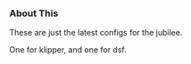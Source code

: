 ### About This

These are just the latest configs for the jubilee. 

One for klipper, and one for dsf.
